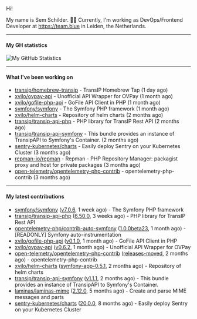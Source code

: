 Hi!

My name is Sem Schilder. 👋🏻 Currently, I'm working as DevOps/Frontend Developer at https://team.blue in Leiden, the Netherlands.

---

#### My GH statistics

![My GitHub Statistics](https://github-readme-stats.vercel.app/api?username=xvilo&show_icons=true&count_private=true&hide_title=true)

---

#### What I've been working on

- [transip/homebrew-transip](https://github.com/transip/homebrew-transip) - TransIP Homebrew Tap (1 day ago)
- [xvilo/ovpay-api](https://github.com/xvilo/ovpay-api) - Unofficial API Wrapper for OVPay (1 month ago)
- [xvilo/gofile-php-api](https://github.com/xvilo/gofile-php-api) - GoFile API Client in PHP (1 month ago)
- [symfony/symfony](https://github.com/symfony/symfony) - The Symfony PHP framework (1 month ago)
- [xvilo/helm-charts](https://github.com/xvilo/helm-charts) - Repository of helm charts (2 months ago)
- [transip/transip-api-php](https://github.com/transip/transip-api-php) - PHP library for TransIP Rest API (2 months ago)
- [transip/transip-api-symfony](https://github.com/transip/transip-api-symfony) - This bundle provides an instance of TransipAPI to Symfony&#39;s Container. (2 months ago)
- [sentry-kubernetes/charts](https://github.com/sentry-kubernetes/charts) - Easily deploy Sentry on your Kubernetes Cluster (3 months ago)
- [repman-io/repman](https://github.com/repman-io/repman) - Repman - PHP Repository Manager: packagist proxy and host for private packages  (3 months ago)
- [open-telemetry/opentelemetry-php-contrib](https://github.com/open-telemetry/opentelemetry-php-contrib) - opentelemetry-php-contrib (3 months ago)

---

#### My latest contributions

- [symfony/symfony](https://github.com/symfony/symfony) ([v7.0.6](https://github.com/symfony/symfony/releases/tag/v7.0.6), 1 week ago) - The Symfony PHP framework
- [transip/transip-api-php](https://github.com/transip/transip-api-php) ([6.50.0](https://github.com/transip/transip-api-php/releases/tag/6.50.0), 3 weeks ago) - PHP library for TransIP Rest API
- [opentelemetry-php/contrib-auto-symfony](https://github.com/opentelemetry-php/contrib-auto-symfony) ([1.0.0beta23](https://github.com/opentelemetry-php/contrib-auto-symfony/releases/tag/1.0.0beta23), 1 month ago) - [READONLY] Symfony auto-instrumentation
- [xvilo/gofile-php-api](https://github.com/xvilo/gofile-php-api) ([v0.1.0](https://github.com/xvilo/gofile-php-api/releases/tag/v0.1.0), 1 month ago) - GoFile API Client in PHP
- [xvilo/ovpay-api](https://github.com/xvilo/ovpay-api) ([v0.6.2](https://github.com/xvilo/ovpay-api/releases/tag/v0.6.2), 1 month ago) - Unofficial API Wrapper for OVPay
- [open-telemetry/opentelemetry-php-contrib](https://github.com/open-telemetry/opentelemetry-php-contrib) ([releases-moved](https://github.com/open-telemetry/opentelemetry-php-contrib/releases/tag/releases-moved), 2 months ago) - opentelemetry-php-contrib
- [xvilo/helm-charts](https://github.com/xvilo/helm-charts) ([symfony-app-0.5.1](https://github.com/xvilo/helm-charts/releases/tag/symfony-app-0.5.1), 2 months ago) - Repository of helm charts
- [transip/transip-api-symfony](https://github.com/transip/transip-api-symfony) ([v1.1.1](https://github.com/transip/transip-api-symfony/releases/tag/v1.1.1), 2 months ago) - This bundle provides an instance of TransipAPI to Symfony&#39;s Container.
- [laminas/laminas-mime](https://github.com/laminas/laminas-mime) ([2.12.0](https://github.com/laminas/laminas-mime/releases/tag/2.12.0), 5 months ago) - Create and parse MIME messages and parts
- [sentry-kubernetes/charts](https://github.com/sentry-kubernetes/charts) ([20.0.0](https://github.com/sentry-kubernetes/charts/releases/tag/20.0.0), 8 months ago) - Easily deploy Sentry on your Kubernetes Cluster
